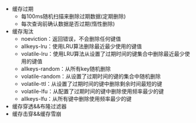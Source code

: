 * 缓存过期
    * 每100ms随机扫描来删除过期数据(定期删除)
    * 每次查询前确认数据是否过期(惰性删除)
* 缓存淘汰
    * noeviction：返回错误，不会删除任何键值
    * allkeys-lru：使用LRU算法删除最近最少使用的键值
    * volatile-lru：使用LRU算法从设置了过期时间的键集合中删除最近最少使用的键值
    * allkeys-random：从所有key随机删除
    * volatile-random：从设置了过期时间的键的集合中随机删除
    * volatile-ttl：从设置了过期时间的键中删除剩余时间最短的键
    * volatile-lfu：从配置了过期时间的键中删除使用频率最少的键
    * allkeys-lfu：从所有键中删除使用频率最少的键
* 缓存穿透&&布隆过滤器
* 缓存击穿&&缓存雪崩
